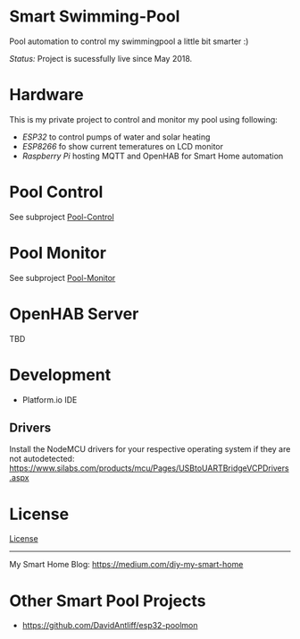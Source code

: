 # Smart Swimming-Pool

Pool automation to control my swimmingpool a little bit smarter :)

*Status:* Project is sucessfully live since May 2018.

# Hardware

This is my private project to control and monitor my pool using following:

* _ESP32_ to control pumps of water and solar heating
* _ESP8266_ fo show current temeratures on LCD monitor
* _Raspberry Pi_ hosting MQTT and OpenHAB for Smart Home automation

# Pool Control

See subproject [Pool-Control](Pool-Control)


# Pool Monitor

See subproject [Pool-Monitor](Pool-Monitor)


# OpenHAB Server

TBD

# Development

* Platform.io IDE

## Drivers
Install the NodeMCU drivers for your respective operating system if they are not autodetected: https://www.silabs.com/products/mcu/Pages/USBtoUARTBridgeVCPDrivers.aspx

# License

[License](License)

---

My Smart Home Blog: https://medium.com/diy-my-smart-home 


# Other Smart Pool Projects

* https://github.com/DavidAntliff/esp32-poolmon
